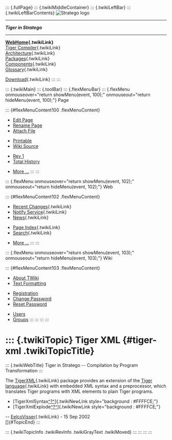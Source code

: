 ::: {.fullPage}
::: {.twikiMiddleContainer}
::: {.twikiLeftBar}
::: {.twikiLeftBarContents}
![Stratego
logo](../pub/Stratego/StrategoLogo/StrategoLogoTextlessWhite-100px.png)

------------------------------------------------------------------------

***Tiger in Stratego***

------------------------------------------------------------------------

**[WebHome](WebHome){.twikiLink}**\
[Tiger Compiler](TigerCompiler){.twikiLink}\
[Architecture](CompilerArchitecture){.twikiLink}\
[Packages](CompilerPackages){.twikiLink}\
[Components](CompilerComponent){.twikiLink}\
[Glossary](WebGlossary){.twikiLink}

[Download](DownloadAndInstallation){.twikiLink}
:::
:::

::: {.twikiMain}
::: {.toolBar}
::: {.flexMenuBar}
::: {.flexMenu onmouseover="return showMenu(event, 100);" onmouseout="return hideMenu(event, 100);"}
Page

::: {#flexMenuContent100 .flexMenuContent}
-   [Edit
    Page](http://www.program-transformation.org/edit/Tiger/TigerXML?t=1536826650)
-   [Rename
    Page](http://www.program-transformation.org/rename/Tiger/TigerXML)
-   [Attach
    File](http://www.program-transformation.org/attach/Tiger/TigerXML)

<!-- -->

-   [Printable](http://www.program-transformation.org/view/Tiger/TigerXML?skin=print.pattern)
-   [Wiki
    Source](http://www.program-transformation.org/view/Tiger/TigerXML?skin=text&raw=on&contenttype=text/plain)

<!-- -->

-   [Rev
    1](http://www.program-transformation.org/view/Tiger/TigerXML?rev=1.1)
-   [Total
    History](http://www.program-transformation.org/rdiff/Tiger/TigerXML)

<!-- -->

-   [More
    \...](http://www.program-transformation.org/oops/Tiger/TigerXML?template=oopsmore&param1=1.1&param2=1.1)
:::
:::

::: {.flexMenu onmouseover="return showMenu(event, 102);" onmouseout="return hideMenu(event, 102);"}
Web

::: {#flexMenuContent102 .flexMenuContent}
-   [Recent Changes](WebChanges){.twikiLink}
-   [Notify Service](WebNotify){.twikiLink}
-   [News](WebNews){.twikiLink}

<!-- -->

-   [Page Index](WebIndex){.twikiLink}
-   [Search](WebSearch){.twikiLink}

<!-- -->

-   [More
    \...](http://www.program-transformation.org/oops/Tiger/TigerXML?template=oopsmore&param1=1.1&param2=1.1)
:::
:::

::: {.flexMenu onmouseover="return showMenu(event, 103);" onmouseout="return hideMenu(event, 103);"}
Wiki

::: {#flexMenuContent103 .flexMenuContent}
-   [About
    TWiki](http://www.program-transformation.org/view/TWiki/WebHome)
-   [Text
    Formatting](http://www.program-transformation.org/view/TWiki/TextFormattingRules)

<!-- -->

-   [Registration](http://www.program-transformation.org/view/TWiki/TWikiRegistration)
-   [Change
    Password](http://www.program-transformation.org/view/TWiki/ChangePassword)
-   [Reset
    Password](http://www.program-transformation.org/view/TWiki/ResetPassword)

<!-- -->

-   [Users](http://www.program-transformation.org/view/Main/TWikiUsers)
-   [Groups](http://www.program-transformation.org/view/Main/TWikiGroups)
:::
:::
:::
:::

::: {.twikiTopic}
Tiger XML {#tiger-xml .twikiTopicTitle}
=========

::: {.twikiWebTitle}
Tiger in Stratego \-- Compilation by Program Transformation
:::

The [TigerXML](TigerXML){.twikiLink} package provides an extension of
the [Tiger language](TigerLanguage){.twikiLink} with embedded XML syntax
and a preprocessor, which translates Tiger programs with XML elements to
plain Tiger programs.

-   [TigerXmlSyntax[^?^](http://www.program-transformation.org/edit/Tiger/TigerXmlSyntax?topicparent=Tiger.TigerXML)]{.twikiNewLink
    style="background : #FFFFCE;"}
-   [TigerXmlExplode[^?^](http://www.program-transformation.org/edit/Tiger/TigerXmlExplode?topicparent=Tiger.TigerXML)]{.twikiNewLink
    style="background : #FFFFCE;"}

\-- [EelcoVisser](../Main/EelcoVisser){.twikiLink} - 15 Sep 2002\
[]{#TopicEnd}
:::

::: {.twikiTopicInfo .twikiRevInfo .twikiGrayText .twikiMoved}
:::
:::
:::
:::
